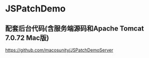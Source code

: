 # JSPatchDemo
## 配套后台代码(含服务端源码和Apache Tomcat 7.0.72 Mac版)
https://github.com/macosunity/JSPatchDemoServer
